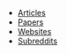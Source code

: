 * [Articles](https://github.com/nealav/things-i-like/blob/master/articles.md)
* [Papers](https://github.com/nealav/things-i-like/blob/master/papers.md)
* [Websites](https://github.com/nealav/things-i-like/blob/master/websites.md)
* [Subreddits](https://github.com/nealav/things-i-like/blob/master/subreddits.md)
